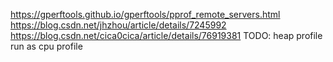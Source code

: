https://gperftools.github.io/gperftools/pprof_remote_servers.html
https://blog.csdn.net/jhzhou/article/details/7245992
https://blog.csdn.net/cica0cica/article/details/76919381
TODO:
heap profile run as cpu profile
